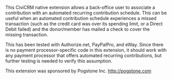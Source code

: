 This CiviCRM native extension allows a back-office user to associate a contribution with an automated recurring contribution schedule. This can be useful when an automated contribution schedule experiences a missed transaction (such as the credit card was over its spending limit, or a Direct Debit failed) and the donor/member has mailed a check to cover the missing transaction.
  
  
  This has been tested with Authorize.net, PayPalPro, and eWay. Since there is no payment processor-specific code in this extension, it should work with any payment processor that offers automated recurring contributions, but further testing is needed to verify this assumption.
  
  This extension was sponsored by Pogstone Inc. http://pogstone.com
  
  
  
  
  
  